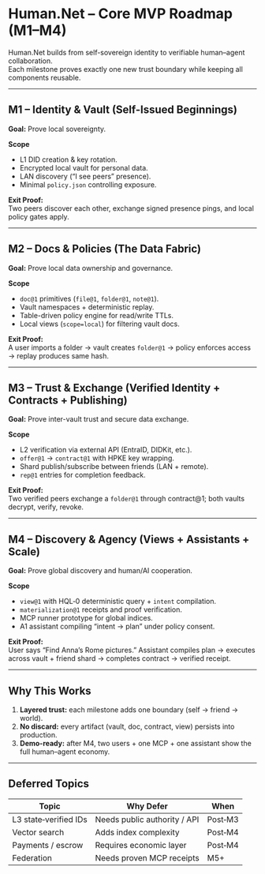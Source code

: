 # Human.Net – Core MVP Roadmap (M1–M4)

Human.Net builds from self-sovereign identity to verifiable human–agent collaboration.  
Each milestone proves exactly one new trust boundary while keeping all components reusable.

---

## M1 – Identity & Vault (Self-Issued Beginnings)

**Goal:** Prove local sovereignty.

**Scope**
- L1 DID creation & key rotation.
- Encrypted local vault for personal data.
- LAN discovery (“I see peers” presence).
- Minimal `policy.json` controlling exposure.

**Exit Proof:**  
Two peers discover each other, exchange signed presence pings, and local policy gates apply.

---

## M2 – Docs & Policies (The Data Fabric)

**Goal:** Prove local data ownership and governance.

**Scope**
- `doc@1` primitives (`file@1`, `folder@1`, `note@1`).
- Vault namespaces + deterministic replay.
- Table-driven policy engine for read/write TTLs.
- Local views (`scope=local`) for filtering vault docs.

**Exit Proof:**  
A user imports a folder → vault creates `folder@1` → policy enforces access → replay produces same hash.

---

## M3 – Trust & Exchange (Verified Identity + Contracts + Publishing)

**Goal:** Prove inter-vault trust and secure data exchange.

**Scope**
- L2 verification via external API (EntraID, DIDKit, etc.).
- `offer@1` → `contract@1` with HPKE key wrapping.
- Shard publish/subscribe between friends (LAN + remote).
- `rep@1` entries for completion feedback.

**Exit Proof:**  
Two verified peers exchange a `folder@1` through contract@1; both vaults decrypt, verify, revoke.

---

## M4 – Discovery & Agency (Views + Assistants + Scale)

**Goal:** Prove global discovery and human/AI cooperation.

**Scope**
- `view@1` with HQL‑0 deterministic query + `intent` compilation.
- `materialization@1` receipts and proof verification.
- MCP runner prototype for global indices.
- A1 assistant compiling “intent → plan” under policy consent.

**Exit Proof:**  
User says “Find Anna’s Rome pictures.” Assistant compiles plan → executes across vault + friend shard → completes contract → verified receipt.

---

## Why This Works
1. **Layered trust:** each milestone adds one boundary (self → friend → world).
2. **No discard:** every artifact (vault, doc, contract, view) persists into production.
3. **Demo-ready:** after M4, two users + one MCP + one assistant show the full human–agent economy.

---

## Deferred Topics
| Topic | Why Defer | When |
|-------|------------|------|
| L3 state‑verified IDs | Needs public authority / API | Post‑M3 |
| Vector search | Adds index complexity | Post‑M4 |
| Payments / escrow | Requires economic layer | Post‑M4 |
| Federation | Needs proven MCP receipts | M5+ |

